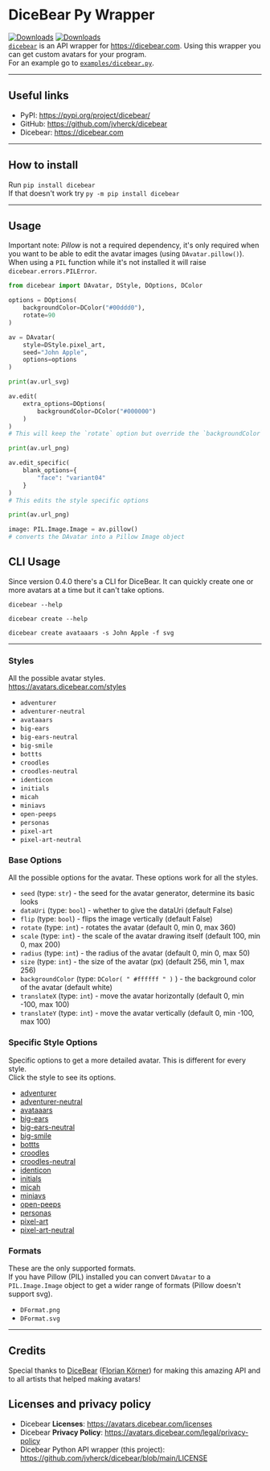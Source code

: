 # DiceBear Py Wrapper
[![Downloads](https://static.pepy.tech/personalized-badge/dicebear?period=total&units=international_system&left_color=grey&right_color=blue&left_text=Downloads)](https://pepy.tech/project/dicebear) [![Downloads](https://static.pepy.tech/personalized-badge/dicebear?period=month&units=international_system&left_color=grey&right_color=orange&left_text=Downloads/Month)](https://pepy.tech/project/dicebear) \
[`dicebear`](https://pypi.org/project/dicebear/) is an API wrapper for https://dicebear.com. Using this wrapper you can get custom avatars for your program.
\
For an example go to [`examples/dicebear.py`](https://github.com/jvherck/dicebear/tree/main/examples).

---

## Useful links
* PyPI: https://pypi.org/project/dicebear/
* GitHub: https://github.com/jvherck/dicebear
* Dicebear: https://dicebear.com

---

## How to install
Run `pip install dicebear`\
If that doesn't work try `py -m pip install dicebear`

---

## Usage
Important note: *Pillow* is not a required dependency, it's only required when you want to be able to edit the avatar images (using `DAvatar.pillow()`). 
When using a `PIL` function while it's not installed it will raise `dicebear.errors.PILError`.
```python
from dicebear import DAvatar, DStyle, DOptions, DColor

options = DOptions(
    backgroundColor=DColor("#00ddd0"),
    rotate=90
)

av = DAvatar(
    style=DStyle.pixel_art,
    seed="John Apple",
    options=options
)

print(av.url_svg)

av.edit(
    extra_options=DOptions(
        backgroundColor=DColor("#000000")
    )
)
# This will keep the `rotate` option but override the `backgroundColor` option

print(av.url_png)

av.edit_specific(
    blank_options={
        "face": "variant04"
    }
)
# This edits the style specific options

print(av.url_png)

image: PIL.Image.Image = av.pillow()
# converts the DAvatar into a Pillow Image object
```

## CLI Usage
Since version 0.4.0 there's a CLI for DiceBear. It can quickly create one or more avatars at a time
but it can't take options.

```shell
dicebear --help
```
```shell
dicebear create --help
```
```shell
dicebear create avataaars -s John Apple -f svg
```

---

### Styles
All the possible avatar styles. \
https://avatars.dicebear.com/styles

* `adventurer`
* `adventurer-neutral`
* `avataaars`
* `big-ears`
* `big-ears-neutral`
* `big-smile`
* `bottts`
* `croodles`
* `croodles-neutral`
* `identicon`
* `initials`
* `micah`
* `miniavs`
* `open-peeps`
* `personas`
* `pixel-art`
* `pixel-art-neutral`

### Base Options
All the possible options for the avatar. These options work for all the styles.

* `seed` (type: `str`) - the seed for the avatar generator, determine its basic looks
* `dataUri` (type: `bool`) - whether to give the dataUri (default False)
* `flip` (type: `bool`) - flips the image vertically (default False)
* `rotate` (type: `int`) - rotates the avatar (default 0, min 0, max 360)
* `scale` (type: `int`) - the scale of the avatar drawing itself (default 100, min 0, max 200)
* `radius` (type: `int`) - the radius of the avatar (default 0, min 0, max 50)
* `size` (type: `int`) - the size of the avatar (px) (default 256, min 1, max 256)
* `backgroundColor` (type: `DColor( " #ffffff " )` ) - the background color of the avatar (default white)
* `translateX` (type: `int`) - move the avatar horizontally (default 0, min -100, max 100)
* `translateY` (type: `int`) - move the avatar vertically (default 0, min -100, max 100)

### Specific Style Options 
Specific options to get a more detailed avatar. This is different for every style. \
Click the style to see its options.

* [adventurer](https://avatars.dicebear.com/styles/adventurer#style-options)
* [adventurer-neutral](https://avatars.dicebear.com/styles/adventurer-neutral#style-options)
* [avataaars](https://avatars.dicebear.com/styles/avataaars#style-options)
* [big-ears](https://avatars.dicebear.com/styles/big-ears#style-options)
* [big-ears-neutral](https://avatars.dicebear.com/styles/big-ears-neutral#style-options)
* [big-smile](https://avatars.dicebear.com/styles/big-smile#style-options)
* [bottts](https://avatars.dicebear.com/styles/bottts#style-options)
* [croodles](https://avatars.dicebear.com/styles/croodles#style-options)
* [croodles-neutral](https://avatars.dicebear.com/styles/croodles-neutral#style-options)
* [identicon](https://avatars.dicebear.com/styles/identicon#style-options)
* [initials](https://avatars.dicebear.com/styles/initials#style-options)
* [micah](https://avatars.dicebear.com/styles/micah#style-options)
* [miniavs](https://avatars.dicebear.com/styles/miniavs#style-options)
* [open-peeps](https://avatars.dicebear.com/styles/open-peeps#style-options)
* [personas](https://avatars.dicebear.com/styles/personas#style-options)
* [pixel-art](https://avatars.dicebear.com/styles/pixel-art#style-options)
* [pixel-art-neutral](https://avatars.dicebear.com/styles/pixel-art-neutral#style-options)

### Formats 
These are the only supported formats. \
If you have Pillow (PIL) installed you can convert `DAvatar` to a `PIL.Image.Image` object to get a 
wider range of formats (Pillow doesn't support svg).

* `DFormat.png`
* `DFormat.svg`

---

## Credits
Special thanks to [DiceBear](https://github.com/dicebear) 
([Florian Körner](https://github.com/FlorianKoerner)) 
for making this amazing API and to all artists that helped 
making avatars!

## Licenses and privacy policy
- Dicebear **Licenses**: https://avatars.dicebear.com/licenses
- Dicebear **Privacy Policy**: https://avatars.dicebear.com/legal/privacy-policy
- Dicebear Python API wrapper (this project): https://github.com/jvherck/dicebear/blob/main/LICENSE